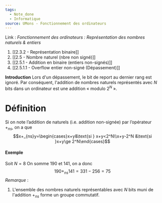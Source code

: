 ```yaml
---
tags:
  - Note_done
  - Informatique
source: UMons - Fonctionnement des ordinateurs
---
```


Link :
_Fonctionnement des ordinateurs : Représentation des nombres naturels & entiers_
1. [[2.3.2 - Représentation binaire]]
1. [[2.5 - Nombre naturel (nbre non signé)]]
2. [[2.5.1 - Addition en binaire (entiers non-signés)]]
3. [[2.5.1.1 - Overflow entier non-signé (Dépassement)]]

**Introduction**
Lors d'un dépassement, le bit de report au dernier rang est ignoré. Par conséquent, l'addition de nombres naturels représentés avec $N$ bits dans un ordinateur est une addition « modulo $2^N$ ».

# Définition
Si on note l’addition de naturels (i.e. addition non-signée) par l’opérateur $+_{ns}$, on a que $$x+_{ns}y=\begin{cases}x+y&\text{si } x+y<2^N\\x+y-2^N &\text{si }x+y\ge 2^N\end{cases}$$
#### Exemple
Soit $N =8$ 
On somme 190 et 141, on a donc $$190+_{ns}141=331-256=75$$
_Remarque_ :
1. L'ensemble des nombres naturels représentables avec $N$ bits muni de l'addition $+_{ns}$ forme un groupe commutatif.
